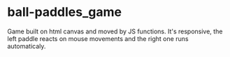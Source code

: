 # ball-paddles_game
Game built on html canvas and moved by JS functions. It's responsive, the left paddle reacts on mouse movements and the right one runs automaticaly.

